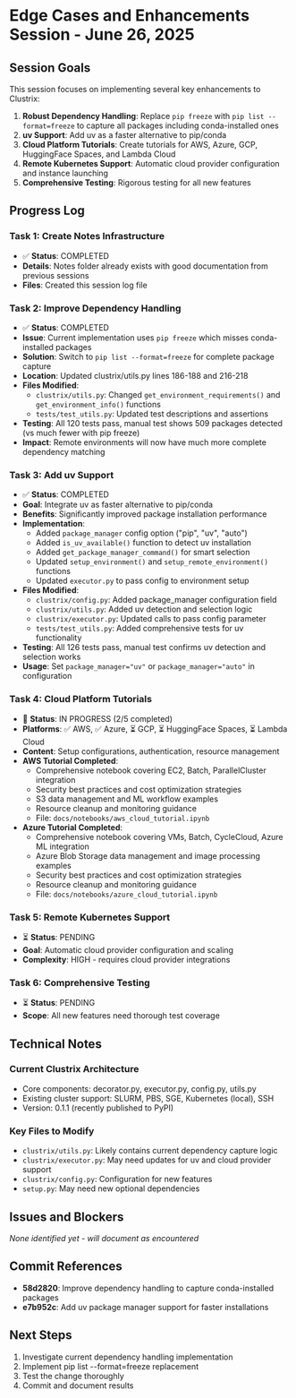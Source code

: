 # Edge Cases and Enhancements Session - June 26, 2025

## Session Goals

This session focuses on implementing several key enhancements to Clustrix:

1. **Robust Dependency Handling**: Replace `pip freeze` with `pip list --format=freeze` to capture all packages including conda-installed ones
2. **uv Support**: Add uv as a faster alternative to pip/conda
3. **Cloud Platform Tutorials**: Create tutorials for AWS, Azure, GCP, HuggingFace Spaces, and Lambda Cloud
4. **Remote Kubernetes Support**: Automatic cloud provider configuration and instance launching
5. **Comprehensive Testing**: Rigorous testing for all new features

## Progress Log

### Task 1: Create Notes Infrastructure
- ✅ **Status**: COMPLETED
- **Details**: Notes folder already exists with good documentation from previous sessions
- **Files**: Created this session log file

### Task 2: Improve Dependency Handling
- ✅ **Status**: COMPLETED  
- **Issue**: Current implementation uses `pip freeze` which misses conda-installed packages
- **Solution**: Switch to `pip list --format=freeze` for complete package capture
- **Location**: Updated clustrix/utils.py lines 186-188 and 216-218
- **Files Modified**: 
  - `clustrix/utils.py`: Changed `get_environment_requirements()` and `get_environment_info()` functions
  - `tests/test_utils.py`: Updated test descriptions and assertions
- **Testing**: All 120 tests pass, manual test shows 509 packages detected (vs much fewer with pip freeze)
- **Impact**: Remote environments will now have much more complete dependency matching

### Task 3: Add uv Support
- ✅ **Status**: COMPLETED
- **Goal**: Integrate uv as faster alternative to pip/conda
- **Benefits**: Significantly improved package installation performance
- **Implementation**:
  - Added `package_manager` config option ("pip", "uv", "auto")
  - Added `is_uv_available()` function to detect uv installation
  - Added `get_package_manager_command()` for smart selection
  - Updated `setup_environment()` and `setup_remote_environment()` functions
  - Updated `executor.py` to pass config to environment setup
- **Files Modified**:
  - `clustrix/config.py`: Added package_manager configuration field
  - `clustrix/utils.py`: Added uv detection and selection logic
  - `clustrix/executor.py`: Updated calls to pass config parameter
  - `tests/test_utils.py`: Added comprehensive tests for uv functionality
- **Testing**: All 126 tests pass, manual test confirms uv detection and selection works
- **Usage**: Set `package_manager="uv"` or `package_manager="auto"` in configuration

### Task 4: Cloud Platform Tutorials
- 🔄 **Status**: IN PROGRESS (2/5 completed)
- **Platforms**: ✅ AWS, ✅ Azure, ⏳ GCP, ⏳ HuggingFace Spaces, ⏳ Lambda Cloud
- **Content**: Setup configurations, authentication, resource management
- **AWS Tutorial Completed**:
  - Comprehensive notebook covering EC2, Batch, ParallelCluster integration
  - Security best practices and cost optimization strategies
  - S3 data management and ML workflow examples
  - Resource cleanup and monitoring guidance
  - File: `docs/notebooks/aws_cloud_tutorial.ipynb`
- **Azure Tutorial Completed**:
  - Comprehensive notebook covering VMs, Batch, CycleCloud, Azure ML integration
  - Azure Blob Storage data management and image processing examples
  - Security best practices and cost optimization strategies
  - Resource cleanup and monitoring guidance
  - File: `docs/notebooks/azure_cloud_tutorial.ipynb`

### Task 5: Remote Kubernetes Support
- ⏳ **Status**: PENDING
- **Goal**: Automatic cloud provider configuration and scaling
- **Complexity**: HIGH - requires cloud provider integrations

### Task 6: Comprehensive Testing
- ⏳ **Status**: PENDING
- **Scope**: All new features need thorough test coverage

## Technical Notes

### Current Clustrix Architecture
- Core components: decorator.py, executor.py, config.py, utils.py
- Existing cluster support: SLURM, PBS, SGE, Kubernetes (local), SSH
- Version: 0.1.1 (recently published to PyPI)

### Key Files to Modify
- `clustrix/utils.py`: Likely contains current dependency capture logic
- `clustrix/executor.py`: May need updates for uv and cloud provider support
- `clustrix/config.py`: Configuration for new features
- `setup.py`: May need new optional dependencies

## Issues and Blockers

*None identified yet - will document as encountered*

## Commit References

- **58d2820**: Improve dependency handling to capture conda-installed packages
- **e7b952c**: Add uv package manager support for faster installations

## Next Steps

1. Investigate current dependency handling implementation
2. Implement pip list --format=freeze replacement
3. Test the change thoroughly
4. Commit and document results